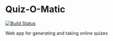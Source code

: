 # Quiz-O-Matic

[![Build Status](https://travis-ci.org/jbenzshawel/Quiz-O-Matic.svg?branch=master)](https://travis-ci.org/jbenzshawel/Quiz-O-Matic)

Web app for generating and taking online quizes


